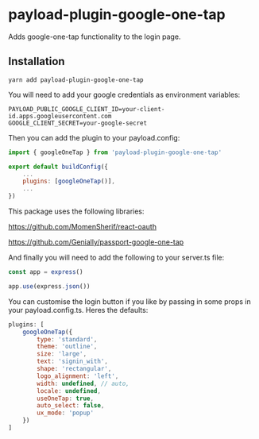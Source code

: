 # payload-plugin-google-one-tap

Adds google-one-tap functionality to the login page.

## Installation

```
yarn add payload-plugin-google-one-tap
```

You will need to add your google credentials as environment variables:
```dotenv
PAYLOAD_PUBLIC_GOOGLE_CLIENT_ID=your-client-id.apps.googleusercontent.com
GOOGLE_CLIENT_SECRET=your-google-secret
```

Then you can add the plugin to your payload.config:

```js
import { googleOneTap } from 'payload-plugin-google-one-tap'

export default buildConfig({
    ...
    plugins: [googleOneTap()],
    ...
})
```

This package uses the following libraries:

https://github.com/MomenSherif/react-oauth

https://github.com/Genially/passport-google-one-tap

And finally you will need to add the following to your server.ts file:
```js
const app = express()

app.use(express.json())
```

You can customise the login button if you like by passing in some props in your payload.config.ts. Heres the defaults:

```js
plugins: [
	googleOneTap({
		type: 'standard',
		theme: 'outline',
		size: 'large',
		text: 'signin_with',
		shape: 'rectangular',
		logo_alignment: 'left',
		width: undefined, // auto,
		locale: undefined,
		useOneTap: true,
		auto_select: false,
		ux_mode: 'popup'
	})
]
```

